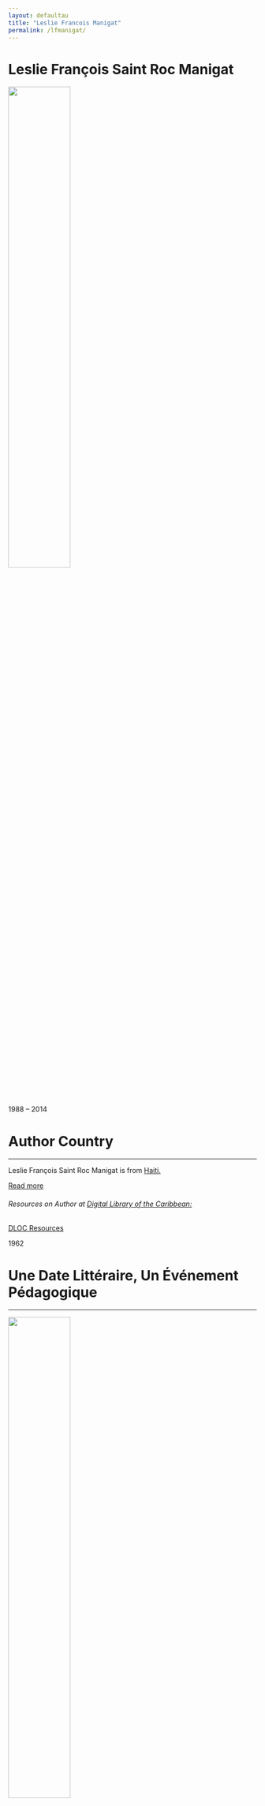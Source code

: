 ```yaml
---
layout: defaultau
title: "Leslie Francois Manigat"
permalink: /lfmanigat/
---
```

<!-- partial:index.partial.html -->
<div class="content">
     <h1>Leslie François Saint Roc Manigat</h1>
    <div class="quote">
        <div><img src="https://upload.wikimedia.org/wikipedia/commons/f/f6/Leslie_Manigat%2C_16_juin_1988.png" height="50%" width = "50%" class="logo"></div>
    </div>
    <div class="timeline">
        <div style="padding-bottom:100px;"></div>
        <div class="block">
             <div class="date right"><p class="right"> 1988 – 2014 </p></div>
            <div class="dot"></div>
            <div class="left first">
            <div class="author_country">
                <h1>Author Country</h1><hr>
          <div class="aclocation">  <p>Leslie François Saint Roc Manigat is from <a href="{{ site.baseurl }}/5">Haiti.</a></p></div>
              <div class="acreadmore">  <a href="https://en.wikipedia.org/wiki/Leslie_Manigat" target="_blank">Read more</a></div>
              <div class="aclocation">  <h6>Resources on Author at <a href="https://dloc.com" target="_blank">Digital Library of the Caribbean:</a></h6></div>
              <div class="dlocresources"><a href="{{ site.baseurl }}/lfmanigat_dloc" target="_blank">DLOC Resources</a></div>
            </div>
            </div>
            </div>
        <div class="block">
            <div class="date left"><p class="left">1962</p></div>
            <div class="dot"></div>
            <div class="right">
                <h1>Une Date Littéraire, Un Événement Pédagogique</h1><hr>
                <p><img src="" height="50%" width = "50%"></p>
                <p>
                Language: French<br/>
                Publisher: Imp. La Phalange<br/>
                Pub_location: Port-au-Prince, Haiti<br/>
                Genre: Essay<br/>
                Length: 43<br/>                   </p>
            </div>
        </div>
       <div class="block">
            <div class="date right"><p class="right">1971</p></div>
            <div class="dot"></div>
            <div class="left">
                <h1>Statu Quo En Haiti? D'un Duvalier À L'autre: L'itinéraire D'un Fascisme De Sous-Développement</h1><hr>
                <p><img src="http://classiques.uqac.ca/contemporains/manigat_Leslie_F/Statu-quo_en_Haiti/Statu-quo_en_Haiti_L12.jpg" height="50%" width = "50%"></p>
                <p>
                Language: French<br/>
                Publisher: La Technique du livre<br/>
                Pub_location: Paris, France<br/>
                Genre: Essay<br/>
                Length: 49<br/>                   </p>
            </div>
        </div>
<div class="block">
            <div class="date left"><p class="left">1991</p></div>
            <div class="dot"></div>
            <div class="right">
                <h1>L'Amérique latine au XXe Siècle. 1889-1929, volume 1</h1><hr>
                <p><img src="https://m.media-amazon.com/images/I/61DJbxRjTuL._AC_UF1000,1000_QL80_.jpg" height="50%" width = "50%"></p>
                <p>
                Language: French<br/>
                Publisher: Seuil<br/>
                Pub_location: Paris, France<br/>
                Genre: Autobiography/Memoir<br/>
                Length: 488<br/>                   </p>
            </div>
        </div>
        </div>
        </div>
<!-- partial -->
<script src='https://cdnjs.cloudflare.com/ajax/libs/jquery/3.1.1/jquery.min.js'></script><script  src="{{ site.baseurl }}/assets/js/authorscript.js"></script>